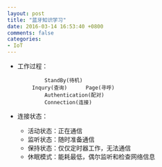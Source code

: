 ```yaml
---
layout: post
title: "蓝牙知识学习"
date: 2016-03-14 16:53:40 +0800
comments: false
categories: 
- IoT
---
```


* 工作过程：

```
            StandBy(待机)
        Inqury(查询)      Page(寻呼)
            Authentication(配对)
            Connection(连接)
```

* 连接状态：

    - 活动状态：正在通信
    - 监听状态：随时准备通信
    - 保持状态：仅仅定时器工作，无法通信
    - 休眠模式：能耗最低，偶尔监听和检查网络信息
